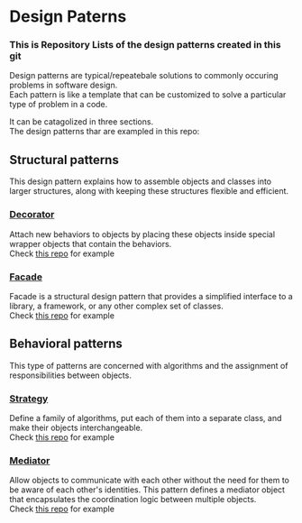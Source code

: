 # Design Paterns
### This is Repository Lists of the design patterns created in this git

Design patterns are typical/repeatebale solutions to commonly occuring problems in software design. \
Each pattern is like a template that can be customized to solve a particular type of problem in a code.

It can be catagolized in three sections.\
The design patterns thar are exampled in this repo:

## Structural patterns
This design pattern explains how to assemble objects and classes into larger structures, along with keeping these structures flexible and efficient.

### [Decorator](https://github.com/NazemMahmud/design-paterns-php/tree/main/Decorator)
Attach new behaviors to objects by placing these objects inside special wrapper objects that contain the behaviors.\
Check [this repo](https://github.com/NazemMahmud/design-paterns-php/tree/main/Decorator) for example

### [Facade](https://github.com/NazemMahmud/design-paterns-php/tree/main/facade)  
Facade is a structural design pattern that provides a simplified interface to a library, a framework, or any other complex set of classes.\
Check [this repo](https://github.com/NazemMahmud/design-paterns-php/tree/main/facade) for example

## Behavioral patterns
This type of patterns are concerned with algorithms and the assignment of responsibilities between objects.

### [Strategy](https://github.com/NazemMahmud/strategy-pattern) 
Define a family of algorithms, put each of them into a separate class, and make their objects interchangeable.\
Check [this repo](https://github.com/NazemMahmud/strategy-pattern) for example

### [Mediator](https://github.com/NazemMahmud/design-paterns/tree/main/Mediator)
Allow objects to communicate with each other without the need for them to be aware of each other's identities. This pattern defines a mediator object that encapsulates the coordination logic between multiple objects.\
Check [this repo](https://github.com/NazemMahmud/design-paterns/tree/main/Mediator) for example
